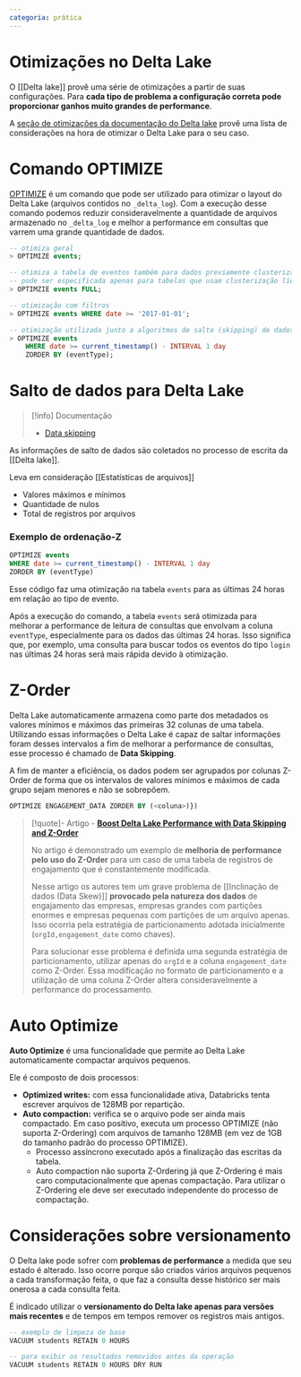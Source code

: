 ```yaml
---
categoria: prática
---
```

# Otimizações no Delta Lake

O [[Delta lake]] provê uma série de otimizações a partir de suas configurações. Para **cada tipo de problema a configuração correta pode proporcionar ganhos muito grandes de performance**. 

A [seção de otimizações da documentação do Delta lake](https://docs.delta.io/latest/optimizations-oss.html) provê uma lista de considerações na hora de otimizar o Delta Lake para o seu caso.

# Comando OPTIMIZE

[OPTIMIZE](https://docs.databricks.com/pt/sql/language-manual/delta-optimize.html) é um comando que pode ser utilizado para otimizar o layout do Delta Lake (arquivos contidos no `_delta_log`).  Com a execução desse comando podemos reduzir consideravelmente a quantidade de arquivos armazenado no `_delta_log` e melhor a performance em consultas que varrem uma grande quantidade de dados.

```sql
-- otimiza geral
> OPTIMIZE events;

-- otimiza a tabela de eventos também para dados previamente clusterizados
-- pode ser especificada apenas para tabelas que usam clusterização líquida
> OPTIMZIE events FULL;

-- otimização com filtros
> OPTIMIZE events WHERE date >= '2017-01-01';

-- otimização utilizada junto a algoritmos de salto (skipping) de dados
> OPTIMIZE events
    WHERE date >= current_timestamp() - INTERVAL 1 day
    ZORDER BY (eventType);
```

# Salto de dados para Delta Lake

> [!info] Documentação
> - [Data skipping](https://docs.databricks.com/en/delta/data-skipping.html)

As informações de salto de dados são coletados no processo de escrita da [[Delta lake]].

Leva em consideração [[Estatísticas de arquivos]]
- Valores máximos e mínimos
- Quantidade de nulos
- Total de registros por arquivos


### Exemplo de ordenação-Z

```sql
OPTIMIZE events
WHERE date >= current_timestamp() - INTERVAL 1 day
ZORDER BY (eventType)
```

Esse código faz uma otimização na tabela `events` para as últimas 24 horas em relação ao tipo de evento. 

Após a execução do comando, a tabela `events` será otimizada para melhorar a performance de leitura de consultas que envolvam a coluna `eventType`, especialmente para os dados das últimas 24 horas. Isso significa que, por exemplo, uma consulta para buscar todos os eventos do tipo `login` nas últimas 24 horas será mais rápida devido à otimização.

# Z-Order

Delta Lake automaticamente armazena como parte dos metadados os valores mínimos e máximos das primeiras 32 colunas de uma tabela. Utilizando essas informações o Delta Lake é capaz de saltar informações foram desses intervalos a fim de melhorar a performance de consultas, esse processo é chamado de **Data Skipping**.

A fim de manter a eficiência, os dados podem ser agrupados por colunas Z-Order de forma que os intervalos de valores mínimos e máximos de cada grupo sejam menores e não se sobrepõem.

```sql
OPTIMIZE ENGAGEMENT_DATA ZORDER BY (<coluna>)})
```

> [!quote]- Artigo - **[Boost Delta Lake Performance with Data Skipping and Z-Order](https://engineering.salesforce.com/boost-delta-lake-performance-with-data-skipping-and-z-order-75c7e6c59133/)**
> 
> No artigo é demonstrado um exemplo de **melhoria de performance pelo uso do Z-Order** para um caso de uma tabela de registros de engajamento que é constantemente modificada.
> 
> Nesse artigo os autores tem um grave problema de [[Inclinação de dados (Data Skew)]] **provocado pela natureza dos dados** de engajamento das empresas, empresas grandes com partições enormes e empresas pequenas com partições de um arquivo apenas. Isso ocorria pela estratégia de particionamento adotada inicialmente (`orgId,engagement_date` como chaves).
> 
> Para solucionar esse problema é definida uma segunda estratégia de particionamento, utilizar apenas do `orgId` e a coluna `engagement_date` como Z-Order. Essa modificação no formato de particionamento e a utilização de uma coluna Z-Order altera consideravelmente a performance do processamento.

# Auto Optimize

**Auto Optimize** é uma funcionalidade que permite ao Delta Lake automaticamente compactar arquivos pequenos. 

Ele é composto de dois processos:

- **Optimized writes:** com essa funcionalidade ativa, Databricks tenta escrever arquivos de 128MB por repartição.
- **Auto compaction:** verifica se o arquivo pode ser ainda mais compactado. Em caso positivo, executa um processo OPTIMIZE (não suporta Z-Ordering) com arquivos de tamanho 128MB (em vez de 1GB do tamanho padrão do processo OPTIMIZE).
	- Processo assíncrono executado após a finalização das escritas da tabela.
	- Auto compaction não suporta Z-Ordering já que Z-Ordering é mais caro computacionalmente que apenas compactação. Para utilizar o Z-Ordering ele deve ser executado independente do processo de compactação.


# Considerações sobre versionamento

O Delta lake pode sofrer com **problemas de performance** a medida que seu estado é alterado. Isso ocorre porque são criados vários arquivos pequenos a cada transformação feita, o que faz a consulta desse histórico ser mais onerosa a cada consulta feita.

É indicado utilizar o **versionamento do Delta lake apenas para versões mais recentes** e de tempos em tempos remover os registros mais antigos.

```sql
-- exemplo de limpeza de base
VACUUM students RETAIN 0 HOURS

-- para exibir os resultados removidos antes da operação
VACUUM students RETAIN 0 HOURS DRY RUN
```
